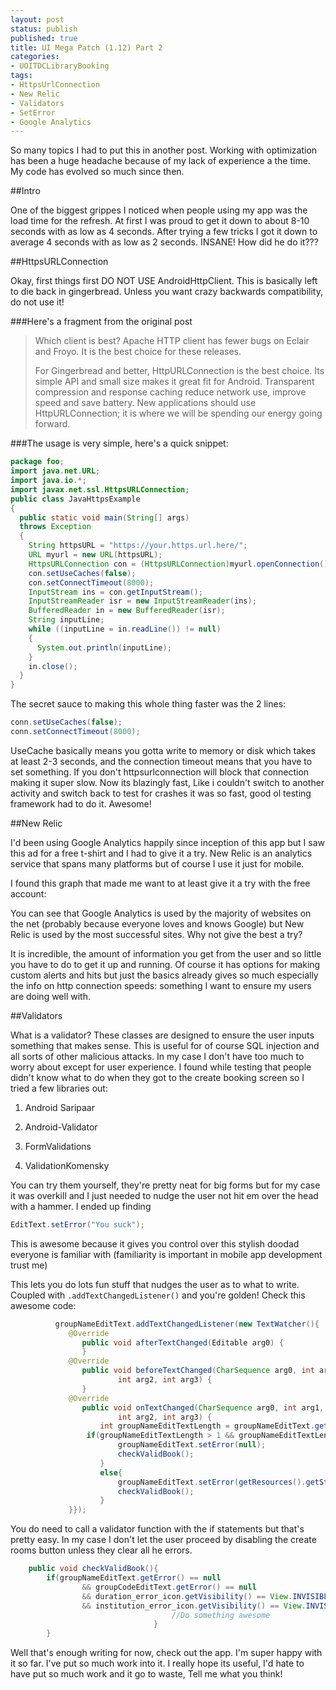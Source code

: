 ```yaml
---
layout: post
status: publish
published: true
title: UI Mega Patch (1.12) Part 2
categories:
- UOITDCLibraryBooking
tags:
- HttpsUrlConnection
- New Relic
- Validators
- SetError
- Google Analytics
---
```

So many topics I had to put this in another post. Working with
optimization has been a huge headache because of my lack of experience a
the time. My code has evolved so much since then.

##Intro

One of the biggest grippes I noticed when people using my app was the
load time for the refresh. At first I was proud to get it down to about
8-10 seconds with as low as 4 seconds. After trying a few tricks I got
it down to average 4 seconds with as low as 2 seconds. INSANE! How did he do it???

##HttpsURLConnection

Okay, first things first DO NOT USE AndroidHttpClient. This is
basically left to die back in gingerbread. Unless you want crazy
backwards compatibility, do not use it!

###Here's a fragment from the original post

> Which client is best?
>  Apache HTTP client has fewer bugs on Eclair and Froyo. It is the best
> choice for these releases.
>
> For Gingerbread and better, HttpURLConnection is the best choice. Its
> simple API and small size makes it great fit for Android. Transparent
> compression and response caching reduce network use, improve speed and
> save battery. New applications should use HttpURLConnection; it
> is where we will be spending our energy going forward.

###The usage is very simple, here's a quick snippet:

```java
package foo;
import java.net.URL;
import java.io.*;
import javax.net.ssl.HttpsURLConnection;
public class JavaHttpsExample
{
  public static void main(String[] args)
  throws Exception
  {
    String httpsURL = "https://your.https.url.here/";
    URL myurl = new URL(httpsURL);
    HttpsURLConnection con = (HttpsURLConnection)myurl.openConnection();
    con.setUseCaches(false);
    con.setConnectTimeout(8000);
    InputStream ins = con.getInputStream();
    InputStreamReader isr = new InputStreamReader(ins);
    BufferedReader in = new BufferedReader(isr);
    String inputLine;
    while ((inputLine = in.readLine()) != null)
    {
      System.out.println(inputLine);
    }
    in.close();
  }
}
```

The secret sauce to making this whole thing faster was the 2 lines:

```java
conn.setUseCaches(false);
conn.setConnectTimeout(8000);
```

UseCache basically means you gotta write to memory or disk which takes at least 2-3 seconds, and the connection timeout means that you have to set something. If you don't httpsurlconnection will block that connection making it super slow. Now its blazingly fast, Like i couldn't switch to another activity and switch back to test for crashes it was so fast, good ol testing framework had to do it. Awesome!

##New Relic

I'd been using Google Analytics happily since inception of this app but I saw this ad for a free t-shirt and I had to give it a try. New Relic is an analytics service that spans many platforms but of course I use it just for mobile.

I found this graph that made me want to at least give it a try with the free account:

You can see that Google Analytics is used by the majority of websites on the net (probably because everyone loves and knows Google) but New Relic is used by the most successful sites. Why not give the best a try?

It is incredible, the amount of information you get from the user and so little you have to do to get it up and running. Of course it has options for making custom alerts and hits but just the basics already gives so much especially the info on http connection speeds: something I want to ensure my users are doing well with.

##Validators

What is a validator? These classes are designed to ensure the user inputs something that makes sense. This is useful for of course SQL injection and all sorts of other malicious attacks. In my case I don't have too much to worry about except for user experience. I found while testing that people didn't know what to do when they got to the create booking screen so I tried a few libraries out:


1. Android Saripaar

2. Android-Validator

3. FormValidations

4. ValidationKomensky

You can try them yourself, they're pretty neat for big forms but for my case it was overkill and I just needed to nudge the user not hit em over the head with a hammer.
I ended up finding

```java
EditText.setError("You suck");
```

This is awesome because it gives you control over this stylish doodad everyone is familiar with (familiarity is important in mobile app development trust me)

This lets you do lots fun stuff that nudges the user as to what to write. Coupled with `.addTextChangedListener()` and you're golden! Check this awesome code:

```java
          groupNameEditText.addTextChangedListener(new TextWatcher(){
             @Override
                public void afterTextChanged(Editable arg0) {
                }
             @Override
                public void beforeTextChanged(CharSequence arg0, int arg1,
                        int arg2, int arg3) {
                }
             @Override
                public void onTextChanged(CharSequence arg0, int arg1,
                        int arg2, int arg3) {
                    int groupNameEditTextLength = groupNameEditText.getText().toString().length();
                 if(groupNameEditTextLength > 1 && groupNameEditTextLength < 9){
                        groupNameEditText.setError(null);
                        checkValidBook();
                    }
                    else{
                        groupNameEditText.setError(getResources().getString(R.string.groupNameValidateError));
                        checkValidBook();
                    }
             }});
```

You do need to call a validator function with the if statements but that's pretty easy. In my case I don't let the user proceed by disabling the create rooms button unless they clear all he errors.

```java
    public void checkValidBook(){
        if(groupNameEditText.getError() == null
                && groupCodeEditText.getError() == null
                && duration_error_icon.getVisibility() == View.INVISIBLE
                && institution_error_icon.getVisibility() == View.INVISIBLE){
                                    //Do something awesome
                                }
        }
```

Well that's enough writing for now, check out the app. I'm super happy with it so far. I've put so much work into it. I really hope its useful, I'd hate to have put so much work and it go to waste, Tell me what you think!
